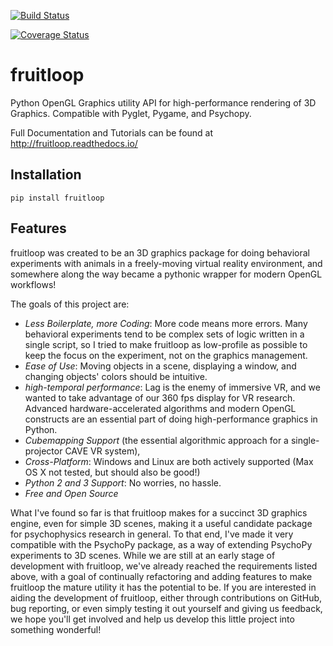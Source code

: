 [![Build Status](https://travis-ci.org/neuroneuro15/fruitloop.svg?branch=master)](https://travis-ci.org/neuroneuro15/fruitloop)

[![Coverage Status](https://coveralls.io/repos/github/neuroneuro15/fruitloop/badge.svg?branch=master)](https://coveralls.io/github/neuroneuro15/fruitloop?branch=master)

# fruitloop
Python OpenGL Graphics utility API for high-performance rendering of 3D Graphics. Compatible with Pyglet, Pygame, and Psychopy.

Full Documentation and Tutorials can be found at http://fruitloop.readthedocs.io/


## Installation
```
pip install fruitloop
```

## Features

fruitloop was created to be an 3D graphics package for doing behavioral experiments with animals in a freely-moving virtual reality environment, and
somewhere along the way became a pythonic wrapper for modern OpenGL workflows!

The goals of this project are:

  - *Less Boilerplate, more Coding*: More code means more errors.  Many behavioral experiments tend to be complex sets of logic written in a single script, so I tried to make fruitloop as low-profile as possible to keep the focus on the experiment, not on the graphics management.
  - *Ease of Use*: Moving objects in a scene, displaying a window, and changing objects' colors should be intuitive.
  - *high-temporal performance*: Lag is the enemy of immersive VR, and we wanted to take advantage of our 360 fps display for VR research.  Advanced hardware-accelerated algorithms and modern OpenGL constructs are an essential part of doing high-performance graphics in Python.
  - *Cubemapping Support* (the essential algorithmic approach for a single-projector CAVE VR system),
  - *Cross-Platform*: Windows and Linux are both actively supported (Max OS X not tested, but should also be good!)
  - *Python 2 and 3 Support*: No worries, no hassle.
  - *Free and Open Source*


What I've found so far is that fruitloop makes for a succinct 3D graphics engine, even for simple 3D scenes, making it a useful candidate package for psychophysics research in general.
To that end, I've made it very compatible with the PsychoPy package, as a way of extending PsychoPy experiments to 3D scenes.
While we are still at an early stage of development with fruitloop, we've already reached the requirements listed above, with a goal of continually refactoring and adding features to make fruitloop the mature utility it has the potential to be.  If you are interested in aiding the development of fruitloop, either through contributions on GitHub, bug reporting, or even simply testing it out yourself and giving us feedback, we hope you'll get involved and help us develop this little project into something wonderful!


